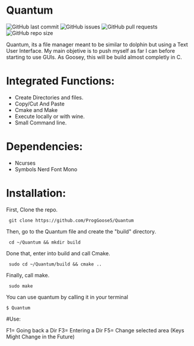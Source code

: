 # Quantum
![GitHub last commit](https://img.shields.io/github/last-commit/ProgGoose5/Quantum)
![GitHub issues](https://img.shields.io/github/issues/ProgGoose5/Quantum)
![GitHub pull requests](https://img.shields.io/github/issues-pr/ProgGoose5/Quantum)
![GitHub repo size](https://img.shields.io/github/repo-size/ProgGoose5/Quantum)

Quantum, its a file manager meant to be similar to dolphin but using a Text User Interface.
My main objetive is to push myself as far I can before starting to use GUIs. 
As Goosey, this will be build almost completly in C.

# Integrated Functions:
- Create Directories and files.
- Copy/Cut And Paste
- Cmake and Make
- Execute locally or with wine.
- Small Command line.

# Dependencies:
- Ncurses
- Symbols Nerd Font Mono

# Installation:

First, Clone the repo.
```
 git clone https://github.com/ProgGoose5/Quantum 
```
Then, go to the Quantum file and create the "build" directory.
```
 cd ~/Quantum && mkdir build
```
Done that, enter into build and call Cmake.
```
 sudo cd ~/Quantum/build && cmake .. 
```
Finally, call make.
```
 sudo make
```
You can use quantum by calling it in your terminal
```
$ Quantum
```

#Use:

F1= Going back a Dir
F3= Entering a Dir
F5= Change selected area
(Keys Might Change in the Future)
